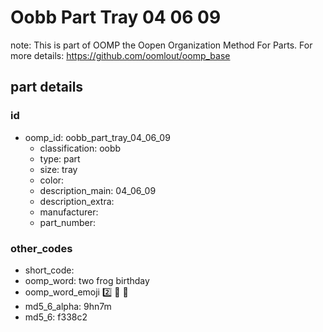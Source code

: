# Oobb Part Tray 04 06 09  

note: This is part of OOMP the Oopen Organization Method For Parts. For more details: https://github.com/oomlout/oomp_base

##  part details





### id
* oomp_id: oobb_part_tray_04_06_09
  * classification: oobb
  * type: part
  * size: tray
  * color: 
  * description_main: 04_06_09
  * description_extra: 
  * manufacturer: 
  * part_number: 

### other_codes
* short_code: 
* oomp_word: two frog birthday
* oomp_word_emoji :two: :frog: :birthday:
* md5_6_alpha: 9hn7m
* md5_6: f338c2